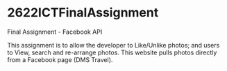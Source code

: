 2622ICTFinalAssignment
======================

Final Assignment - Facebook API

This assignment is to allow the developer to Like/Unlike photos; and users to View, search and re-arrange photos.
This website pulls photos directly from a Facebook page (DMS Travel).
